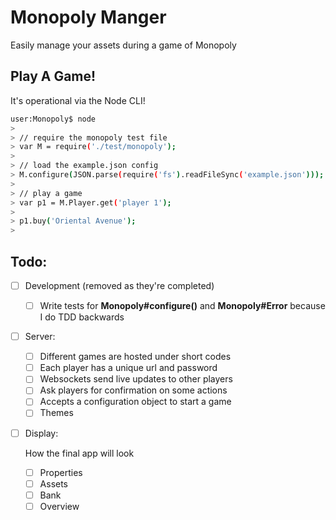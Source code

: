 Monopoly Manger
===============

Easily manage your assets during a game of Monopoly


Play A Game!
------------

It's operational via the Node CLI!

```bash
user:Monopoly$ node
> 
> // require the monopoly test file
> var M = require('./test/monopoly');
> 
> // load the example.json config
> M.configure(JSON.parse(require('fs').readFileSync('example.json')));
> 
> // play a game
> var p1 = M.Player.get('player 1');
>
> p1.buy('Oriental Avenue');
> 
```


Todo:
-----

- [ ] Development (removed as they're completed)

  - [ ] Write tests for **Monopoly#configure()** and **Monopoly#Error** 
        because I do TDD backwards

- [ ] Server:

  - [ ] Different games are hosted under short codes
  - [ ] Each player has a unique url and password
  - [ ] Websockets send live updates to other players
  - [ ] Ask players for confirmation on some actions
  - [ ] Accepts a configuration object to start a game
  - [ ] Themes

- [ ] Display:

  How the final app will look

  - [ ] Properties
  - [ ] Assets
  - [ ] Bank
  - [ ] Overview
